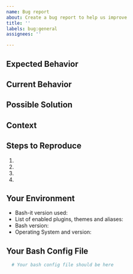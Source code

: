 ```yaml
---
name: Bug report
about: Create a bug report to help us improve
title: ''
labels: bug:general
assignees: ''

---
```


<!--- Provide a general summary of the issue in the Title above -->

## Expected Behavior
<!--- Tell us what should happen -->

## Current Behavior
<!--- Tell us what happens instead of the expected behavior -->

## Possible Solution
<!--- Not obligatory, but suggest a fix/reason for the bug, -->

## Context
<!--- How has this issue affected you? What are you trying to accomplish? -->
<!--- Providing context helps us come up with a solution that is most useful in the real world -->

## Steps to Reproduce
<!--- Provide a link to a live example, or an unambiguous set of steps to -->
<!--- reproduce this bug. Include code to reproduce, if relevant -->
1.
2.
3.
4.

## Your Environment
<!--- Include as many relevant details about the environment you experienced the bug in -->
* Bash-it version used:
* List of enabled plugins, themes and aliases:
* Bash version:
* Operating System and version:

## Your Bash Config File
<!--- Please paste here your bash config file (.bashrc/.bash_profile) -->
<!--- This will help us debug and locate the problem -->
```bash
  # Your bash config file should be here
```
